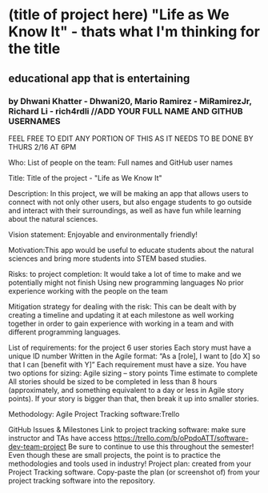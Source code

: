 # (title of project here) "Life as We Know It" - thats what I'm thinking for the title
## educational app that is entertaining
### by Dhwani Khatter - Dhwani20, Mario Ramirez - MiRamirezJr, Richard Li - rich4rdli //ADD YOUR FULL NAME AND GITHUB USERNAMES


FEEL FREE TO EDIT ANY PORTION OF THIS AS IT NEEDS TO BE DONE BY THURS 2/16 AT 6PM

Who: List of people on the team: Full names and GitHub user names

Title: Title of the project - "Life as We Know It"

Description: In this project, we will be making an app that allows users to connect with not only other users, but also engage students to go outside and interact with their surroundings, as well as have fun while learning about the natural sciences. 

Vision statement: Enjoyable and environmentally friendly! 

Motivation:This app would be useful to educate students about the natural sciences and bring more students into STEM based studies.

Risks: to project completion:
It would take a lot of time to make and we potentially might not finish
Using new programming languages
No prior experience working with the people on the team

Mitigation strategy for dealing with the risk: This can be dealt with by creating a timeline and updating it at each milestone as well working together in order to gain experience with working in a team and with different programming languages. 


List of requirements: for the project
6 user stories
Each story must have a unique ID number
Written in the Agile format: “As a [role], I want to [do X] so that I can [benefit with Y]”
Each requirement must have a size. You have two options for sizing:
Agile sizing – story points
Time estimate to complete
All stories should be sized to be completed in less than 8 hours (approximately, and something equivalent to a day or less in Agile story points). If your story is bigger than that, then break it up into smaller stories.

Methodology: Agile 
Project Tracking software:Trello 

GitHub Issues & Milestones
Link to project tracking software: make sure instructor and TAs have access https://trello.com/b/oPpdoATT/software-dev-team-project
Be sure to continue to use this throughout the semester! Even though these are small projects, the point is to practice the methodologies and tools used in industry!
Project plan: created from your Project Tracking software. Copy-paste the plan (or screenshot of) from your project tracking software into the repository.

